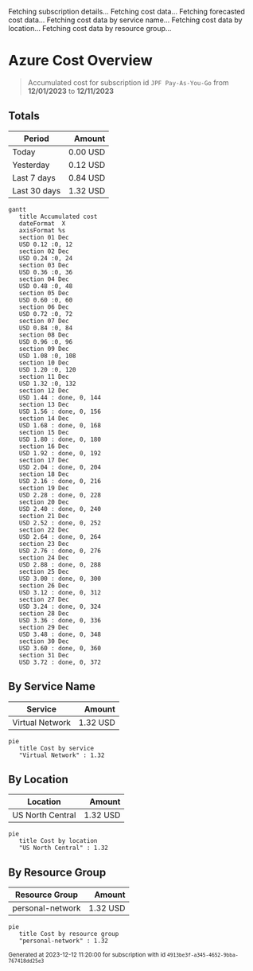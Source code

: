 Fetching subscription details...
Fetching cost data...
Fetching forecasted cost data...
Fetching cost data by service name...
Fetching cost data by location...
Fetching cost data by resource group...
# Azure Cost Overview

> Accumulated cost for subscription id `JPF Pay-As-You-Go` from **12/01/2023** to **12/11/2023**

## Totals

|Period|Amount|
|---|---:|
|Today|0.00 USD|
|Yesterday|0.12 USD|
|Last 7 days|0.84 USD|
|Last 30 days|1.32 USD|

```mermaid
gantt
   title Accumulated cost
   dateFormat  X
   axisFormat %s
   section 01 Dec
   USD 0.12 :0, 12
   section 02 Dec
   USD 0.24 :0, 24
   section 03 Dec
   USD 0.36 :0, 36
   section 04 Dec
   USD 0.48 :0, 48
   section 05 Dec
   USD 0.60 :0, 60
   section 06 Dec
   USD 0.72 :0, 72
   section 07 Dec
   USD 0.84 :0, 84
   section 08 Dec
   USD 0.96 :0, 96
   section 09 Dec
   USD 1.08 :0, 108
   section 10 Dec
   USD 1.20 :0, 120
   section 11 Dec
   USD 1.32 :0, 132
   section 12 Dec
   USD 1.44 : done, 0, 144
   section 13 Dec
   USD 1.56 : done, 0, 156
   section 14 Dec
   USD 1.68 : done, 0, 168
   section 15 Dec
   USD 1.80 : done, 0, 180
   section 16 Dec
   USD 1.92 : done, 0, 192
   section 17 Dec
   USD 2.04 : done, 0, 204
   section 18 Dec
   USD 2.16 : done, 0, 216
   section 19 Dec
   USD 2.28 : done, 0, 228
   section 20 Dec
   USD 2.40 : done, 0, 240
   section 21 Dec
   USD 2.52 : done, 0, 252
   section 22 Dec
   USD 2.64 : done, 0, 264
   section 23 Dec
   USD 2.76 : done, 0, 276
   section 24 Dec
   USD 2.88 : done, 0, 288
   section 25 Dec
   USD 3.00 : done, 0, 300
   section 26 Dec
   USD 3.12 : done, 0, 312
   section 27 Dec
   USD 3.24 : done, 0, 324
   section 28 Dec
   USD 3.36 : done, 0, 336
   section 29 Dec
   USD 3.48 : done, 0, 348
   section 30 Dec
   USD 3.60 : done, 0, 360
   section 31 Dec
   USD 3.72 : done, 0, 372
```

## By Service Name

|Service|Amount|
|---|---:|
|Virtual Network|1.32 USD|

```mermaid
pie
   title Cost by service
   "Virtual Network" : 1.32
```

## By Location

|Location|Amount|
|---|---:|
|US North Central|1.32 USD|

```mermaid
pie
   title Cost by location
   "US North Central" : 1.32
```

## By Resource Group

|Resource Group|Amount|
|---|---:|
|personal-network|1.32 USD|

```mermaid
pie
   title Cost by resource group
   "personal-network" : 1.32
```

<sup>Generated at 2023-12-12 11:20:00 for subscription with id `4913be3f-a345-4652-9bba-767418dd25e3`</sup>
